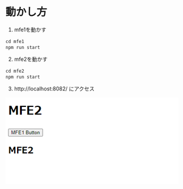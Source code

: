# 動かし方

1. mfe1を動かす
```
cd mfe1
npm run start
```

2. mfe2を動かす
```
cd mfe2
npm run start
```

3. http://localhost:8082/ にアクセス

![microfrontend](docs/img/2021-03-03_00h43_38.png)
